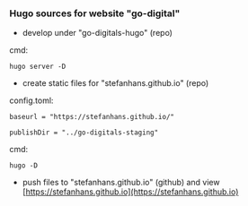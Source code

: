 ### Hugo sources for website "go-digital"

- develop under "go-digitals-hugo" (repo)

cmd:

    hugo server -D

- create static files for "stefanhans.github.io" (repo)

config.toml:

    baseurl = "https://stefanhans.github.io/"

    publishDir = "../go-digitals-staging"

cmd:

    hugo -D

- push files to "stefanhans.github.io" (github) and view [https://stefanhans.github.io](https://stefanhans.github.io)

